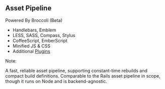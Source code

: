 ##  Asset Pipeline

Powered By Broccoli (Beta)

* Handlebars, Emblem
* LESS, SASS, Compass, Stylus
* CoffeeScript, EmberScript
* Minified JS & CSS
* Additional [Plugins](https://github.com/broccolijs/broccoli#plugins)

Note:

A fast, reliable asset pipeline, supporting constant-time rebuilds and compact build definitions.
Comparable to the Rails asset pipeline in scope, though it runs on Node and is backend-agnostic.